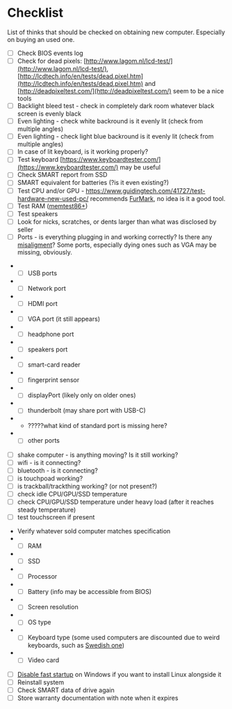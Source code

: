 # Checklist

List of thinks that should be checked on obtaining new computer. Especially on buying an used one.

- [ ] Check BIOS events log
- [ ] Check for dead pixels: [http://www.lagom.nl/lcd-test/](http://www.lagom.nl/lcd-test/), [http://lcdtech.info/en/tests/dead.pixel.htm](http://lcdtech.info/en/tests/dead.pixel.htm) and [http://deadpixeltest.com/](http://deadpixeltest.com/) seem to be a nice tools
- [ ] Backlight bleed test - check in completely dark room whatever black screen is evenly black
- [ ] Even lighting - check white backround is it evenly lit (check from multiple angles)
- [ ] Even lighting - check light blue backround is it evenly lit (check from multiple angles)
- [ ] In case of lit keyboard, is it working properly?
- [ ] Test keyboard [https://www.keyboardtester.com/](https://www.keyboardtester.com/) may be useful
- [ ] Check SMART report from SSD
- [ ] SMART equivalent for batteries (?is it even existing?)
- [ ] Test CPU and/or GPU - https://www.guidingtech.com/41727/test-hardware-new-used-pc/ recommends [FurMark](https://geeks3d.com/furmark/downloads/), no idea is it a good tool.
- [ ] Test RAM ([memtest86+](https://www.memtest86.com/))
- [ ] Test speakers
- [ ] Look for nicks, scratches, or dents larger than what was disclosed by seller
- [ ] Ports - is everything plugging in and working correctly? Is there any [misaligment](https://www.notebookcheck.net/fileadmin/Notebooks/News/_nc3/4353.4.jpg)? Some ports, especially dying ones such as VGA may be missing, obviously.
- - [ ] USB ports
- - [ ] Network port
- - [ ] HDMI port
- - [ ] VGA port (it still appears)
- - [ ] headphone port
- - [ ] speakers port
- - [ ] smart-card reader
- - [ ] fingerprint sensor
- - [ ] displayPort (likely only on older ones)
- - [ ] thunderbolt (may share port with USB-C)
- - ?????what kind of standard port is missing here?
- - [ ] other ports
- [ ] shake computer - is anything moving? Is it still working?
- [ ] wifi - is it connecting?
- [ ] bluetooth - is it connecting?
- [ ] is touchpoad working?
- [ ] is trackball/trackthing working? (or not present?)
- [ ] check idle CPU/GPU/SSD temperature
- [ ] check CPU/GPU/SSD temperature under heavy load (after it reaches steady temperature)
- [ ] test touchscreen if present
- Verify whatever sold computer matches specification
- - [ ] RAM
- - [ ] SSD
- - [ ] Processor
- - [ ] Battery (info may be accessible from BIOS)
- - [ ] Screen resolution
- - [ ] OS type
- - [ ] Keyboard type (some used computers are discounted due to weird keyboards, such as [Swedish one](https://en.wikipedia.org/wiki/File:KB_Sweden.svg))
- - [ ] Video card
- [ ] [Disable fast startup](https://askubuntu.com/a/683131/349903) on Windows if you want to install Linux alongside it
- [ ] Reinstall system
- [ ] Check SMART data of drive again
- [ ] Store warranty documentation with note when it expires
